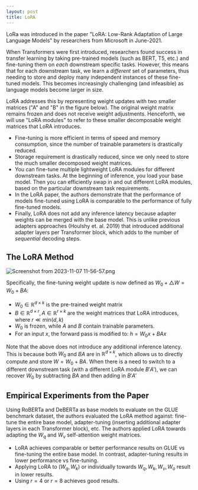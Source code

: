 ```yaml
---
layout: post
title: LoRA
---
```


LoRa was introduced in the paper "LoRA: Low-Rank Adaptation of Large Language Models" by researchers from Microsoft in June-2021. 

When Transformers were first introduced, researchers found success in transfer learning by taking pre-trained models (such as BERT, T5, etc.) and fine-tuning them on *each* downstream specific tasks. However, this means that for each downstream task, we learn a *different* set of parameters, thus needing to store and deploy many independent instances of these fine-tuned models. This becomes increasingly challenging (and infeasible) as language models become larger in size. 

LoRA addresses this by representing weight updates with two smaller matrices ("A" and "B" in the figure below). The original weight matrix remains frozen and does not receive weight adjustments. Henceforth, we will use "LoRA modules" to refer to these smaller decomposable weight matrices that LoRA introduces.

* Fine-tuning is more efficient in terms of speed and memory consumption, since the number of trainable parameters is drastically reduced.
* Storage requirement is drastically reduced, since we only need to store the much smaller decomposed weight matrices.
* You can fine-tune multiple lightweight LoRA modules for different downstream tasks. At the beginning of inference, you load your base model. Then you can efficiently swap in and out different LoRA modules, based on the particular downstream task requirements.  
* In the LoRA paper, the authors demonstrate that the performance of models fine-tuned using LoRA is comparable to the performance of fully fine-tuned models.
* Finally, LoRA does not add any inference latency because adapter weights can be merged with the base model. This is unlike previous adapters approaches (Houlshy et. al. 2019) that introduced additional adapter layers per Transformer block, which adds to the number of *sequential* decoding steps.

## The LoRA Method

![Screenshot from 2023-11-07 11-56-57.png](:/e55c21bc1c60402e9fa50bbfd4c70dec)

Specifically, the fine-tuning weight update is now defined as $W_{0} + \bigtriangleup W = W_{0} + BA$:
* $W_{0} \in \mathbb{R}^{d \times k}$ is the pre-trained weight matrix
* $B \in \mathbb{R}^{d \times r}, A \in \mathbb{R}^{r \times k}$ are the weight matrices that LoRA introduces, where $r \ll \text{min}(d,k)$
* $W_{0}$ is frozen, while $A$ and $B$ contain trainable parameters.
* For an input $x$, the forward pass is modified to: $h = W_{0}x + BAx$

Note that the above does not introduce any additional inference latency. This is because both $W_{0}$ and $BA$ are in $\mathbb{R}^{d \times k}$, which allows us to directly compute and store $W = W_{0} + BA$. When there is a need to switch to a different downstream task (with a different LoRA module $B'A'$), we can recover $W_{0}$ by subtracting $BA$ and then adding in $B'A'$

## Empirical Experiments from the Paper

Using RoBERTa and DeBERTa as base models to evaluate on the GLUE benchmark dataset, the authors evaluated the LoRA method against: fine-tune the entire base model, adapter-tuning (inserting additional adapter layers in each Transformer block), etc. The authors applied LoRA towards adapting the $W_q$ and $W_v$ self-attention weight matrices. 
* LoRA achieves comparable or better performance results on GLUE vs fine-tuning the entire base model. In contrast, adapter-tuning results in lower performance vs fine-tuning.
* Applying LoRA to ($W_q, W_k$) or individually towards $W_q, W_k, W_v, W_o$ result in lower results.
* Using $r=4$ or $r=8$ achieves good results.
